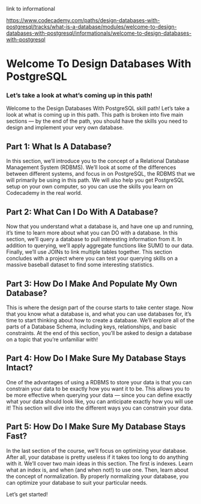 link to informational

https://www.codecademy.com/paths/design-databases-with-postgresql/tracks/what-is-a-database/modules/welcome-to-design-databases-with-postgresql/informationals/welcome-to-design-databases-with-postgresql


# Welcome To Design Databases With PostgreSQL

### Let’s take a look at what’s coming up in this path!

Welcome to the Design Databases With PostgreSQL skill path! Let’s take a look at what is coming up in this path. This path is broken into five main sections — by the end of the path, you should have the skills you need to design and implement your very own database.

## Part 1: What Is A Database?
In this section, we’ll introduce you to the concept of a Relational Database Management System (RDBMS). We’ll look at some of the differences between different systems, and focus in on PostgreSQL, the RDBMS that we will primarily be using in this path. We will also help you get PostgreSQL setup on your own computer, so you can use the skills you learn on Codecademy in the real world.

## Part 2: What Can I Do With A Database?
Now that you understand what a database is, and have one up and running, it’s time to learn more about what you can DO with a database. In this section, we’ll query a database to pull interesting information from it. In addition to querying, we’ll apply aggregate functions like SUM() to our data. Finally, we’ll use JOINs to link multiple tables together. This section concludes with a project where you can test your querying skills on a massive baseball dataset to find some interesting statistics.

## Part 3: How Do I Make And Populate My Own Database?
This is where the design part of the course starts to take center stage. Now that you know what a database is, and what you can use databases for, it’s time to start thinking about how to create a database. We’ll explore all of the parts of a Database Schema, including keys, relationships, and basic constraints. At the end of this section, you’ll be asked to design a database on a topic that you’re unfamiliar with!

## Part 4: How Do I Make Sure My Database Stays Intact?
One of the advantages of using a RDBMS to store your data is that you can constrain your data to be exactly how you want it to be. This allows you to be more effective when querying your data — since you can define exactly what your data should look like, you can anticipate exactly how you will use it! This section will dive into the different ways you can constrain your data.

## Part 5: How Do I Make Sure My Database Stays Fast?
In the last section of the course, we’ll focus on optimizing your database. After all, your database is pretty useless if it takes too long to do anything with it. We’ll cover two main ideas in this section. The first is indexes. Learn what an index is, and when (and when not!) to use one. Then, learn about the concept of normalization. By properly normalizing your database, you can optimize your database to suit your particular needs.

Let’s get started!
